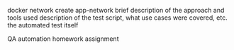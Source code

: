 docker network create app-network
brief description of the approach and tools used
description of the test script, what use cases were covered, etc.
the automated test itself

QA automation homework assignment